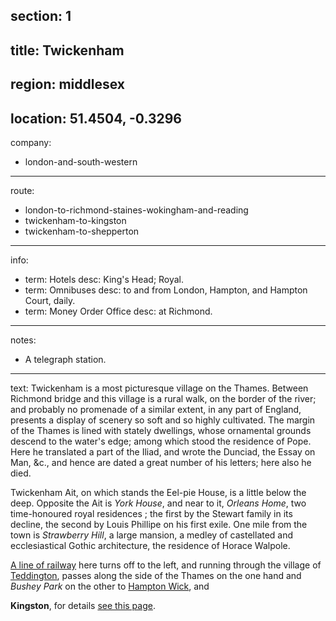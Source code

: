 section: 1
----
title: Twickenham
----
region: middlesex
----
location: 51.4504, -0.3296
----
company:
- london-and-south-western
----
route:
- london-to-richmond-staines-wokingham-and-reading
- twickenham-to-kingston
- twickenham-to-shepperton
----
info:
- term: Hotels
  desc: King's Head; Royal.
- term: Omnibuses
  desc: to and from London, Hampton, and Hampton Court, daily.
- term: Money Order Office
  desc: at Richmond.
----
notes:
- A telegraph station.
----
text: Twickenham is a most picturesque village on the Thames. Between Richmond bridge and this village is a rural walk, on the border of the river; and probably no promenade of a similar extent, in any part of England, presents a display of scenery so soft and so highly cultivated. The margin of the Thames is lined with stately dwellings, whose ornamental grounds descend to the water's edge; among which stood the residence of Pope. Here he translated a part of the Iliad, and wrote the Dunciad, the Essay on Man, &c., and hence are dated a great number of his letters; here also he died.

Twickenham Ait, on which stands the Eel-pie House, is a little below the deep. Opposite the Ait is *York House*, and near to it, *Orleans Home*, two time-honoured royal residences ; the first by the Stewart family in its decline, the second by Louis Phillipe on his first exile. One mile from the town is *Strawberry Hill*, a large mansion, a medley of castellated and ecclesiastical Gothic architecture, the residence of Horace Walpole.

[A line of railway](/routes/twickenham-to-kingston) here turns off to the left, and running through the village of [Teddington](/stations/teddington), passes along the side of the Thames on the one hand and *Bushey Park* on the other to [Hampton Wick](/stations/hampton-wick), and

**Kingston**, for details [see this page](/stations/kingston).
